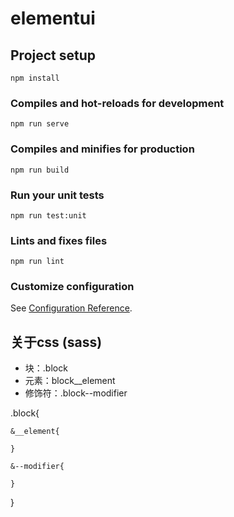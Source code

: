 # elementui

## Project setup
```
npm install
```

### Compiles and hot-reloads for development
```
npm run serve
```

### Compiles and minifies for production
```
npm run build
```

### Run your unit tests
```
npm run test:unit
```

### Lints and fixes files
```
npm run lint
```

### Customize configuration
See [Configuration Reference](https://cli.vuejs.org/config/).

## 关于css (sass)

- 块：.block
- 元素：block__element
- 修饰符：.block--modifier

.block{

    &__element{

    }
    
    &--modifier{

    }
}